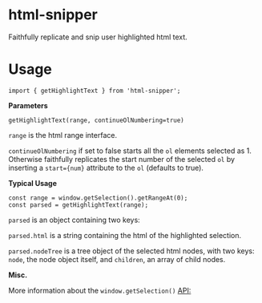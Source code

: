 # html-snipper
Faithfully replicate and snip user highlighted html text.
# Usage
`import { getHighlightText } from 'html-snipper';`

**Parameters**

`getHighlightText(range, continueOlNumbering=true)`

`range` is the html range interface.

`continueOlNumbering` if set to false starts all the `ol` elements selected as 1. Otherwise
faithfully replicates the start number of the selected `ol` by inserting a `start={num}` attribute
to the `ol` (defaults to true).

**Typical Usage**

```
const range = window.getSelection().getRangeAt(0);
const parsed = getHighlightText(range);
```

`parsed` is an object containing two keys:

`parsed.html` is a string containing the html of the highlighted selection.

`parsed.nodeTree` is a tree object of the selected html nodes, with two keys: `node`, the node
object itself, and `children`, an array of child nodes.

**Misc.**

More information about the `window.getSelection()` [API:](https://developer.mozilla.org/en-US/docs/Web/API/Window/getSelection)

